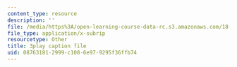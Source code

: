 ```yaml
---
content_type: resource
description: ''
file: /media/https%3A/open-learning-course-data-rc.s3.amazonaws.com/18-01-single-variable-calculus-fall-2006/087631812999c1086e979295f36ffb74_9v25gg2qJYE.srt
file_type: application/x-subrip
resourcetype: Other
title: 3play caption file
uid: 08763181-2999-c108-6e97-9295f36ffb74
---
```

